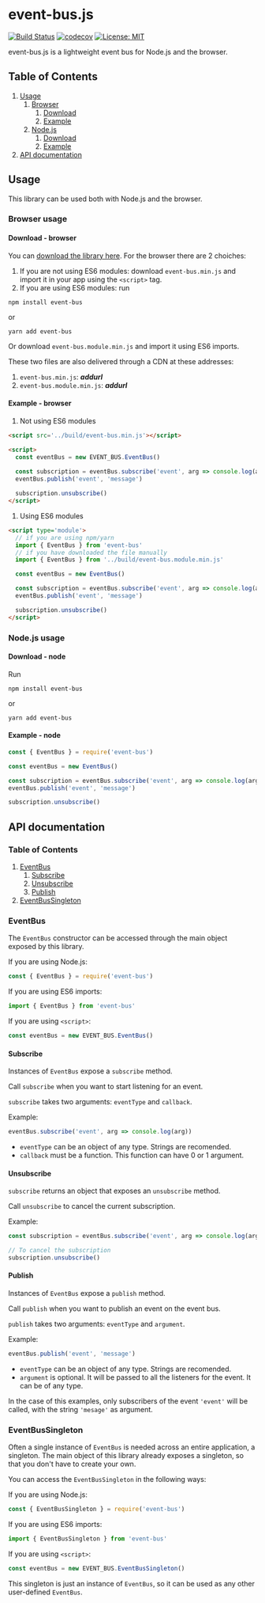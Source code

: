 # event-bus.js

[![Build Status](https://travis-ci.com/PierfrancescoSoffritti/event-bus.svg?branch=master)](https://travis-ci.com/PierfrancescoSoffritti/event-bus) [![codecov](https://codecov.io/gh/PierfrancescoSoffritti/event-bus/branch/master/graph/badge.svg)](https://codecov.io/gh/PierfrancescoSoffritti/event-bus) [![License: MIT](https://img.shields.io/badge/License-MIT-blue.svg)](https://opensource.org/licenses/MIT)

event-bus.js is a lightweight event bus for Node.js and the browser.

## Table of Contents
1. [Usage](#Usage)
    1. [Browser](#Browser-usage)
        1. [Download](#Download---browser)
        2. [Example](#Example---browser)
    1. [Node.js](#Node.js-usage)
        1. [Download](#Download---node)
        2. [Example](#Example---node)
2. [API documentation](#API-documentation)

## Usage
This library can be used both with Node.js and the browser.

### Browser usage

#### Download - browser
You can [download the library here](./build). For the browser there are 2 choiches: 
1. If you are not using ES6 modules: download `event-bus.min.js` and import it in your app using the `<script>` tag.
2. If you are using ES6 modules: run 
```
npm install event-bus 
```
or
```
yarn add event-bus 
```
Or download `event-bus.module.min.js` and import it using ES6 imports.

These two files are also delivered through a CDN at these addresses:
1. `event-bus.min.js`: ___addurl___
2. `event-bus.module.min.js`: ___addurl___

#### Example - browser
1. Not using ES6 modules
```html
<script src='../build/event-bus.min.js'></script>

<script>
  const eventBus = new EVENT_BUS.EventBus()
            
  const subscription = eventBus.subscribe('event', arg => console.log(arg))
  eventBus.publish('event', 'message')

  subscription.unsubscribe()
</script>
```

1. Using ES6 modules
```html
<script type='module'>
  // if you are using npm/yarn
  import { EventBus } from 'event-bus'
  // if you have downloaded the file manually
  import { EventBus } from '../build/event-bus.module.min.js'

  const eventBus = new EventBus()

  const subscription = eventBus.subscribe('event', arg => console.log(arg))
  eventBus.publish('event', 'message')

  subscription.unsubscribe()
</script>
```

### Node.js usage

#### Download - node
Run
```
npm install event-bus 
```
or
```
yarn add event-bus 
```
#### Example - node
```javascript
const { EventBus } = require('event-bus')

const eventBus = new EventBus()

const subscription = eventBus.subscribe('event', arg => console.log(arg))
eventBus.publish('event', 'message')

subscription.unsubscribe()
```

## API documentation

### Table of Contents
1. [EventBus](#EventBus)
    1. [Subscribe](#Subscribe)
    1. [Unsubscribe](#Unsubscribe)
    1. [Publish](#Publish)
2. [EventBusSingleton](#EventBusSingleton)

### EventBus
The `EventBus` constructor can be accessed through the main object exposed by this library.

If you are using Node.js:
```javascript
const { EventBus } = require('event-bus')
```

If you are using ES6 imports:
```javascript
import { EventBus } from 'event-bus'
```

If you are using `<script>`:
```javascript
const eventBus = new EVENT_BUS.EventBus()
```

#### Subscribe
Instances of `EventBus` expose a `subscribe` method.

Call `subscribe` when you want to start listening for an event.

`subscribe` takes two arguments: `eventType` and `callback`.

Example:
```javascript
eventBus.subscribe('event', arg => console.log(arg))
```
- `eventType` can be an object of any type. Strings are recomended.
- `callback` must be a function. This function can have 0 or 1 argument.

#### Unsubscribe
`subscribe` returns an object that exposes an `unsubscribe` method.

Call `unsubscribe` to cancel the current subscription.

Example:
```javascript
const subscription = eventBus.subscribe('event', arg => console.log(arg))

// To cancel the subscription
subscription.unsubscribe()
```

#### Publish
Instances of `EventBus` expose a `publish` method.

Call `publish` when you want to publish an event on the event bus.

`publish` takes two arguments: `eventType` and `argument`.

Example:
```javascript
eventBus.publish('event', 'message')
```
- `eventType` can be an object of any type. Strings are recomended.
- `argument` is optional. It will be passed to all the listeners for the event. It can be of any type.

In the case of this examples, only subscribers of the event `'event'` will be called, with the string `'mesage'` as argument.

### EventBusSingleton
Often a single instance of `EventBus` is needed across an entire application, a singleton. The main object of this library already exposes a singleton, so that you don't have to create your own.

You can access the `EventBusSingleton` in the following ways: 

If you are using Node.js:
```javascript
const { EventBusSingleton } = require('event-bus')
```

If you are using ES6 imports:
```javascript
import { EventBusSingleton } from 'event-bus'
```

If you are using `<script>`:
```javascript
const eventBus = new EVENT_BUS.EventBusSingleton()
```

This singleton is just an instance of `EventBus`, so it can be used as any other user-defined `EventBus`.